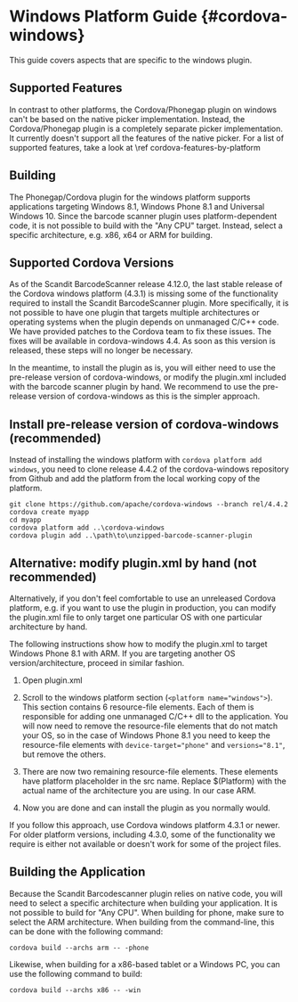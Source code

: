 Windows Platform Guide {#cordova-windows}
=========================

This guide covers aspects that are specific to the windows plugin. 

Supported Features
----------------------------------------------------

In contrast to other platforms, the Cordova/Phonegap plugin on windows can't be based on the native picker implementation. Instead, the Cordova/Phonegap plugin is a completely separate picker implementation. It currently doesn't support all the features of the native picker. For a list of supported features, take a look at \ref cordova-features-by-platform

Building
----------------------------------------------------

The Phonegap/Cordova plugin for the windows platform supports applications targeting Windows 8.1, Windows Phone 8.1 and Universal Windows 10.  Since the barcode scanner plugin uses platform-dependent code, it is not possible to build with the "Any CPU" target. Instead, select a specific architecture, e.g. x86, x64 or ARM for building. 

Supported Cordova Versions
--------------------------------------------------

As of the Scandit BarcodeScanner release 4.12.0, the last stable release of the Cordova windows platform (4.3.1) is missing some of the functionality required to install the Scandit BarcodeScanner plugin. More specifically, it is not possible to have one plugin that targets multiple architectures or operating systems when the plugin depends on unmanaged C/C++ code. We have provided patches to the Cordova team to fix these issues. The fixes will be available in cordova-windows 4.4. As soon as this version is released, these steps will no longer be necessary. 

In the meantime, to install the plugin as is, you will either need to use the pre-release version of cordova-windows, or modify the plugin.xml included with the barcode scanner plugin by hand. We recommend to use the pre-release version of cordova-windows as this is the simpler approach.

Install pre-release version of cordova-windows (recommended)
------------------------------------------------------------------------------------

Instead of installing the windows platform with `cordova platform add windows`, you need to clone release 4.4.2 of the cordova-windows repository from Github and add the platform from the local working copy of the platform. 


~~~~~~~~~~~~~~~~{.java}
git clone https://github.com/apache/cordova-windows --branch rel/4.4.2
cordova create myapp
cd myapp
cordova platform add ..\cordova-windows
cordova plugin add ..\path\to\unzipped-barcode-scanner-plugin
~~~~~~~~~~~~~~~~

Alternative: modify plugin.xml by hand (not recommended)
-----------------------------------------------------------------------------------

Alternatively, if you don't feel comfortable to use an unreleased Cordova platform, e.g. if you want to use the plugin in production, you can modify the plugin.xml file to only target one particular OS with one particular architecture by hand.

The following instructions show how to modify the plugin.xml to target Windows Phone 8.1 with ARM. If you are targeting another OS version/architecture, proceed in similar fashion.

1. Open plugin.xml
2. Scroll to the windows platform section (`<platform name="windows">`). This section contains 6 resource-file elements. Each of them is responsible for adding one unmanaged C/C++ dll to the application. You will now need to remove the resource-file elements that do not match your OS, so in the case of Windows Phone 8.1 you need to keep the resource-file elements with `device-target="phone"` and `versions="8.1"`, but remove the others.

3. There are now two remaining resource-file elements. These elements have platform placeholder in the src name. Replace $(Platform) with the actual name of the architecture you are using. In our case ARM.

4. Now you are done and can install the plugin as you normally would.

If you follow this approach, use Cordova windows platform 4.3.1 or newer. For older platform versions, including 4.3.0, some of the functionality we require is either not available or doesn't work for some of the project files.


Building the Application
----------------------------------------------------------------------------------

Because the Scandit Barcodescanner plugin relies on native code, you will need to select a specific architecture when building your application. It is not possible to build for "Any CPU". When building for phone, make sure to select the ARM architecture. When building from the command-line, this can be done with the following command:

    cordova build --archs arm -- -phone

Likewise, when building for a x86-based tablet or a Windows PC, you can use the following command to build:

    cordova build --archs x86 -- -win

